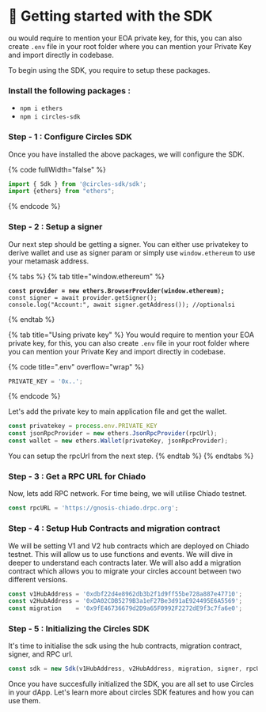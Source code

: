 # 🚀 Getting started with the SDK

ou would require to mention your EOA private key, for this, you can also create `.env` file in your root folder where you can mention your Private Key and import directly in codebase.

To begin using the SDK, you require to setup these packages.

### Install the following packages :&#x20;

* `npm i ethers`
* `npm i circles-sdk`

### Step - 1 : Configure Circles SDK&#x20;

Once you have installed the above packages, we will configure the SDK.

{% code fullWidth="false" %}
```javascript
import { Sdk } from '@circles-sdk/sdk';
import {ethers} from "ethers";
```
{% endcode %}

### Step - 2 : Setup a signer

Our next step should be getting a signer. You can either use privatekey to derive wallet and use as signer param or simply use `window.ethereum` to use your metamask address.

{% tabs %}
{% tab title="window.ethereum" %}
<pre><code><strong>const provider = new ethers.BrowserProvider(window.ethereum);
</strong>const signer = await provider.getSigner();
console.log("Account:", await signer.getAddress()); //optionalsi
</code></pre>
{% endtab %}

{% tab title="Using private key" %}
You would require to mention your EOA private key, for this, you can also create `.env` file in your root folder where you can mention your Private Key and import directly in codebase.

{% code title=".env" overflow="wrap" %}
```javascript
PRIVATE_KEY = '0x..';
```
{% endcode %}

Let's add the private key to main application file and get the wallet.

```javascript
const privatekey = process.env.PRIVATE_KEY
const jsonRpcProvider = new ethers.JsonRpcProvider(rpcUrl);
const wallet = new ethers.Wallet(privateKey, jsonRpcProvider);            
```

You can setup the rpcUrl from the next step.
{% endtab %}
{% endtabs %}

### Step - 3 : Get a RPC URL for Chiado&#x20;

Now, lets add RPC network. For time being, we will utilise Chiado testnet.

```javascript
const rpcURL = 'https://gnosis-chiado.drpc.org';
```

### Step - 4 : Setup Hub Contracts and migration contract

We will be setting V1 and V2 hub contracts which are deployed on Chiado testnet. This will allow us to use functions and events. We will dive in deeper to understand each contracts later. We will also add a migration contract which allows you to migrate your circles account between two different versions.

```javascript
const v1HubAddress = '0xdbf22d4e8962db3b2f1d9ff55be728a887e47710';
const v2HubAddress = '0xDA02CDB5279B3a1eF27Be3d91aE924495E6A5569';
const migration    = '0x9fE46736679d2D9a65F0992F2272dE9f3c7fa6e0';
```

### Step - 5 : Initializing the Circles SDK

It's time to initialise the sdk using the hub contracts, migration contract, signer, and RPC url.

```javascript
const sdk = new Sdk(v1HubAddress, v2HubAddress, migration, signer, rpcURL);
```

Once you have succesfully initialized the SDK, you are all set to use Circles in your dApp. Let's learn more about circles SDK features and how you can use them.
